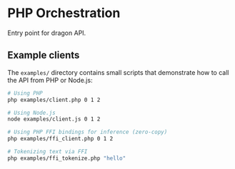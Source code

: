 # PHP Orchestration

Entry point for dragon API.

## Example clients

The `examples/` directory contains small scripts that demonstrate how to call
the API from PHP or Node.js:

```bash
# Using PHP
php examples/client.php 0 1 2

# Using Node.js
node examples/client.js 0 1 2

# Using PHP FFI bindings for inference (zero-copy)
php examples/ffi_client.php 0 1 2

# Tokenizing text via FFI
php examples/ffi_tokenize.php "hello"
```
